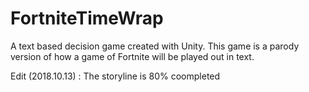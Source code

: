 # FortniteTimeWrap
A text based decision game created with Unity. This game is a parody version of how a game of Fortnite will be played out in text. 

Edit (2018.10.13) : The storyline is 80% coompleted
